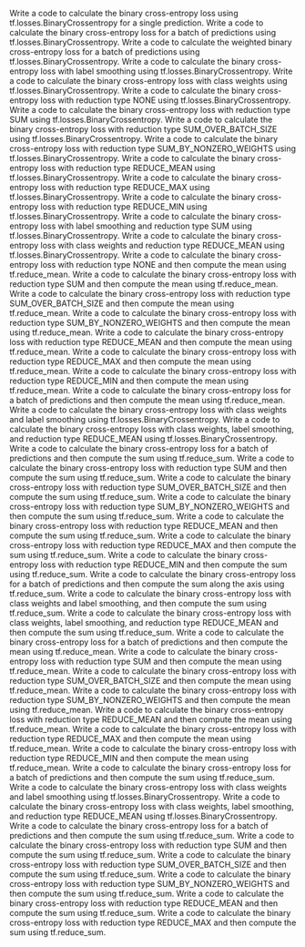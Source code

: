 Write a code to calculate the binary cross-entropy loss using tf.losses.BinaryCrossentropy for a single prediction.
Write a code to calculate the binary cross-entropy loss for a batch of predictions using tf.losses.BinaryCrossentropy.
Write a code to calculate the weighted binary cross-entropy loss for a batch of predictions using tf.losses.BinaryCrossentropy.
Write a code to calculate the binary cross-entropy loss with label smoothing using tf.losses.BinaryCrossentropy.
Write a code to calculate the binary cross-entropy loss with class weights using tf.losses.BinaryCrossentropy.
Write a code to calculate the binary cross-entropy loss with reduction type NONE using tf.losses.BinaryCrossentropy.
Write a code to calculate the binary cross-entropy loss with reduction type SUM using tf.losses.BinaryCrossentropy.
Write a code to calculate the binary cross-entropy loss with reduction type SUM_OVER_BATCH_SIZE using tf.losses.BinaryCrossentropy.
Write a code to calculate the binary cross-entropy loss with reduction type SUM_BY_NONZERO_WEIGHTS using tf.losses.BinaryCrossentropy.
Write a code to calculate the binary cross-entropy loss with reduction type REDUCE_MEAN using tf.losses.BinaryCrossentropy.
Write a code to calculate the binary cross-entropy loss with reduction type REDUCE_MAX using tf.losses.BinaryCrossentropy.
Write a code to calculate the binary cross-entropy loss with reduction type REDUCE_MIN using tf.losses.BinaryCrossentropy.
Write a code to calculate the binary cross-entropy loss with label smoothing and reduction type SUM using tf.losses.BinaryCrossentropy.
Write a code to calculate the binary cross-entropy loss with class weights and reduction type REDUCE_MEAN using tf.losses.BinaryCrossentropy.
Write a code to calculate the binary cross-entropy loss with reduction type NONE and then compute the mean using tf.reduce_mean.
Write a code to calculate the binary cross-entropy loss with reduction type SUM and then compute the mean using tf.reduce_mean.
Write a code to calculate the binary cross-entropy loss with reduction type SUM_OVER_BATCH_SIZE and then compute the mean using tf.reduce_mean.
Write a code to calculate the binary cross-entropy loss with reduction type SUM_BY_NONZERO_WEIGHTS and then compute the mean using tf.reduce_mean.
Write a code to calculate the binary cross-entropy loss with reduction type REDUCE_MEAN and then compute the mean using tf.reduce_mean.
Write a code to calculate the binary cross-entropy loss with reduction type REDUCE_MAX and then compute the mean using tf.reduce_mean.
Write a code to calculate the binary cross-entropy loss with reduction type REDUCE_MIN and then compute the mean using tf.reduce_mean.
Write a code to calculate the binary cross-entropy loss for a batch of predictions and then compute the mean using tf.reduce_mean.
Write a code to calculate the binary cross-entropy loss with class weights and label smoothing using tf.losses.BinaryCrossentropy.
Write a code to calculate the binary cross-entropy loss with class weights, label smoothing, and reduction type REDUCE_MEAN using tf.losses.BinaryCrossentropy.
Write a code to calculate the binary cross-entropy loss for a batch of predictions and then compute the sum using tf.reduce_sum.
Write a code to calculate the binary cross-entropy loss with reduction type SUM and then compute the sum using tf.reduce_sum.
Write a code to calculate the binary cross-entropy loss with reduction type SUM_OVER_BATCH_SIZE and then compute the sum using tf.reduce_sum.
Write a code to calculate the binary cross-entropy loss with reduction type SUM_BY_NONZERO_WEIGHTS and then compute the sum using tf.reduce_sum.
Write a code to calculate the binary cross-entropy loss with reduction type REDUCE_MEAN and then compute the sum using tf.reduce_sum.
Write a code to calculate the binary cross-entropy loss with reduction type REDUCE_MAX and then compute the sum using tf.reduce_sum.
Write a code to calculate the binary cross-entropy loss with reduction type REDUCE_MIN and then compute the sum using tf.reduce_sum.
Write a code to calculate the binary cross-entropy loss for a batch of predictions and then compute the sum along the axis using tf.reduce_sum.
Write a code to calculate the binary cross-entropy loss with class weights and label smoothing, and then compute the sum using tf.reduce_sum.
Write a code to calculate the binary cross-entropy loss with class weights, label smoothing, and reduction type REDUCE_MEAN and then compute the sum using tf.reduce_sum.
Write a code to calculate the binary cross-entropy loss for a batch of predictions and then compute the mean using tf.reduce_mean.
Write a code to calculate the binary cross-entropy loss with reduction type SUM and then compute the mean using tf.reduce_mean.
Write a code to calculate the binary cross-entropy loss with reduction type SUM_OVER_BATCH_SIZE and then compute the mean using tf.reduce_mean.
Write a code to calculate the binary cross-entropy loss with reduction type SUM_BY_NONZERO_WEIGHTS and then compute the mean using tf.reduce_mean.
Write a code to calculate the binary cross-entropy loss with reduction type REDUCE_MEAN and then compute the mean using tf.reduce_mean.
Write a code to calculate the binary cross-entropy loss with reduction type REDUCE_MAX and then compute the mean using tf.reduce_mean.
Write a code to calculate the binary cross-entropy loss with reduction type REDUCE_MIN and then compute the mean using tf.reduce_mean.
Write a code to calculate the binary cross-entropy loss for a batch of predictions and then compute the sum using tf.reduce_sum.
Write a code to calculate the binary cross-entropy loss with class weights and label smoothing using tf.losses.BinaryCrossentropy.
Write a code to calculate the binary cross-entropy loss with class weights, label smoothing, and reduction type REDUCE_MEAN using tf.losses.BinaryCrossentropy.
Write a code to calculate the binary cross-entropy loss for a batch of predictions and then compute the sum using tf.reduce_sum.
Write a code to calculate the binary cross-entropy loss with reduction type SUM and then compute the sum using tf.reduce_sum.
Write a code to calculate the binary cross-entropy loss with reduction type SUM_OVER_BATCH_SIZE and then compute the sum using tf.reduce_sum.
Write a code to calculate the binary cross-entropy loss with reduction type SUM_BY_NONZERO_WEIGHTS and then compute the sum using tf.reduce_sum.
Write a code to calculate the binary cross-entropy loss with reduction type REDUCE_MEAN and then compute the sum using tf.reduce_sum.
Write a code to calculate the binary cross-entropy loss with reduction type REDUCE_MAX and then compute the sum using tf.reduce_sum.